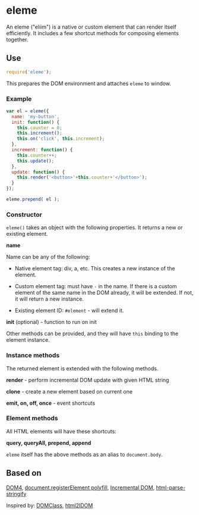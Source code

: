 # eleme

An eleme ("eliim") is a native or custom element that can render itself efficiently. It includes a few shortcut methods for composing elements together.

## Use

~~~javascript
require('eleme');
~~~

This prepares the DOM environment and attaches `eleme` to window.

### Example

~~~javascript
var el = eleme({
  name: 'my-button',
  init: function() {
    this.counter = 0;
    this.increment();
    this.on('click', this.increment);
  },
  increment: function() {
    this.counter++;
    this.update();
  },
  update: function() {
    this.render('<button>'+this.counter+'</button>');
  }
});

eleme.prepend( el );
~~~

### Constructor

`eleme()` takes an object with the following properties. It returns a new or existing element.

**name**

Name can be any of the following:

- Native element tag: div, a, etc. This creates a new instance of the element.

- Custom element tag: must have `-` in the name. If there is a custom element of the same name in the DOM already, it will be extended. If not, it will return a new instance.

- Existing element ID: `#element` - will extend it.

**init** (optional) - function to run on init

Other methods can be provided, and they will have `this` binding to the element instance.

### Instance methods

The returned element is extended with the following methods.

**render** - perform incremental DOM update with given HTML string

**clone** - create a new element based on current one

**emit, on, off, once** - event shortcuts

### Element methods

All HTML elements will have these shortcuts:

**query, queryAll, prepend, append**

`eleme` itself has the above methods as an alias to `document.body`.

## Based on

[DOM4](https://github.com/WebReflection/dom4), [document.registerElement polyfill](https://github.com/WebReflection/document-register-element), [Incremental DOM](https://github.com/google/incremental-dom), [html-parse-stringify](https://github.com/henrikjoreteg/html-parse-stringify)

Inspired by: [DOMClass](https://github.com/WebReflection/dom-class), [html2IDOM](https://github.com/ericponto/html2IDOM)
